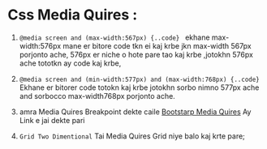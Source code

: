# Css Media Quires :

1.  `@media screen and (max-width:567px) {..code} ` ekhane max-width:576px mane er bitore code tkn ei kaj krbe jkn max-width 567px porjonto ache, 576px er niche o hote pare tao kaj krbe ,jotokhn 576px ache tototkn ay code kaj krbe,

2.  `@media screen and (min-width:577px) and (max-width:768px) {..code} ` Ekhane er bitorer code totokn kaj krbe jotokhn sorbo nimno 577px ache and sorbocco max-width768px porjonto ache.

3.  amra Media Quires Breakpoint dekte caile [Bootstarp Media Quires](https://getbootstrap.com/docs/5.0/layout/breakpoints/) Ay Link e jai dekte pari

4.  `Grid Two Dimentional` Tai Media Quires Grid niye balo kaj krte pare;
